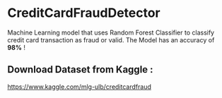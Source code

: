 # CreditCardFraudDetector
Machine Learning model that uses Random Forest Classifier to classify credit card transaction as fraud or valid. The Model has an accuracy of **98%** !


## Download Dataset from Kaggle : 
https://www.kaggle.com/mlg-ulb/creditcardfraud
